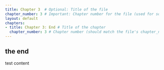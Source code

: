 ```yaml
---
title: Chapter 3  # Optional: Title of the file
chapter_number: 3 # Important: Chapter number for the file (used for sorting)
layout: default
chapters:
- title: Chapter 3: End # Title of the chapter
  chapter_number: 3 # Chapter number (should match the file's chapter_number)
---
```

## the end

test content

